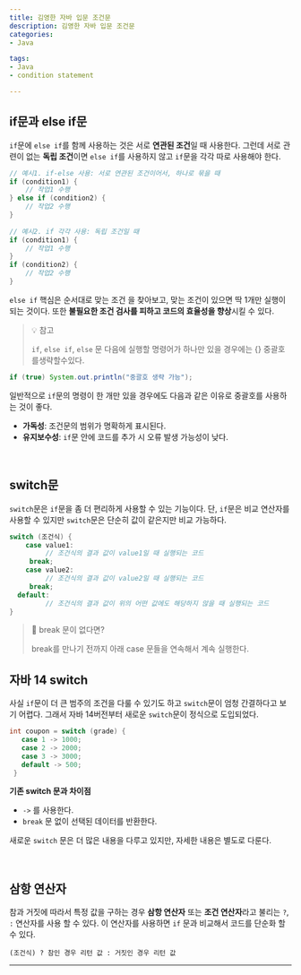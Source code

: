 ```yaml
---
title: 김영한 자바 입문 조건문
description: 김영한 자바 입문 조건문
categories:
- Java

tags:
- Java
- condition statement

---
```


<!-- more -->

## if문과 else if문
`if`문에 `else if`를 함께 사용하는 것은 서로 **연관된 조건**일 때 사용한다. 그런데 서로 관련이 없는 **독립 조건**이면 `else if`를 사용하지 않고 `if`문을 각각 따로 사용해야 한다.
```java
// 예시1. if-else 사용: 서로 연관된 조건이어서, 하나로 묶을 때 
if (condition1) {
	// 작업1 수행
} else if (condition2) {
	// 작업2 수행 
}
	
// 예시2. if 각각 사용: 독립 조건일 때 
if (condition1) {
	// 작업1 수행 
}
if (condition2) { 
	// 작업2 수행
}
```
`else if` 핵심은 순서대로 맞는 조건 을 찾아보고, 맞는 조건이 있으면 딱 1개만 실행이 되는 것이다. 또한 **불필요한 조건 검사를 피하고 코드의 효율성을 향상**시킬 수 있다.

> 💡 참고
>
> `if`, `else if`, `else` 문 다음에 실행할 명령어가 하나만 있을 경우에는 {} 중괄호를생략할수있다.

```java
if (true) System.out.println("중괄호 생략 가능");
```
일반적으로 `if`문의 명령이 한 개만 있을 경우에도 다음과 같은 이유로 중괄호를 사용하는 것이 좋다.

- **가독성**: 조건문의 범위가 명확하게 표시된다.
- **유지보수성**: `if`문 안에 코드를 추가 시 오류 발생 가능성이 낮다.

<br>

## switch문

`switch`문은 `if`문을 좀 더 편리하게 사용할 수 있는 기능이다.
단, `if`문은 비교 연산자를 사용할 수 있지만 `switch`문은 단순히 값이 같은지만 비교 가능하다.

```java
switch (조건식) { 
	case value1:
		 // 조건식의 결과 값이 value1일 때 실행되는 코드
     break;
	case value2:
		 // 조건식의 결과 값이 value2일 때 실행되는 코드
     break;
  default:
		 // 조건식의 결과 값이 위의 어떤 값에도 해당하지 않을 때 실행되는 코드 
}
```

> 🚨 break 문이 없다면?
>
> break를 만나기 전까지 아래 case 문들을 연속해서 계속 실행한다.


## 자바 14 switch

사실 `if`문이 더 큰 범주의 조건을 다룰 수 있기도 하고 `switch`문이 엄청 간결하다고 보기 어렵다.
그래서 자바 14버전부터 새로운 `switch`문이 정식으로 도입되었다.

```java
int coupon = switch (grade) {
   case 1 -> 1000;
   case 2 -> 2000;
   case 3 -> 3000;
   default -> 500;
 }
```
**기존 switch 문과 차이점**

- `->` 를 사용한다.
- `break` 문 없이 선택된 데이터를 반환한다.

새로운 `switch` 문은 더 많은 내용을 다루고 있지만, 자세한 내용은 별도로 다룬다.

<br>

## 삼항 연산자

참과 거짓에 따라서 특정 값을 구하는 경우 **삼항 연산자** 또는 **조건 연산자**라고 불리는 `?`, `:` 연산자를 사용
할 수 있다. 이 연산자를 사용하면 `if` 문과 비교해서 코드를 단순화 할 수 있다.

`(조건식) ? 참인 경우 리턴 값 : 거짓인 경우 리턴 값`


---
